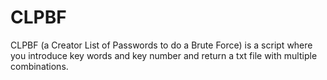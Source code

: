 # CLPBF
CLPBF (a Creator List of Passwords to do a Brute Force) is a script where you introduce key words and key number and return a txt file with multiple combinations.
